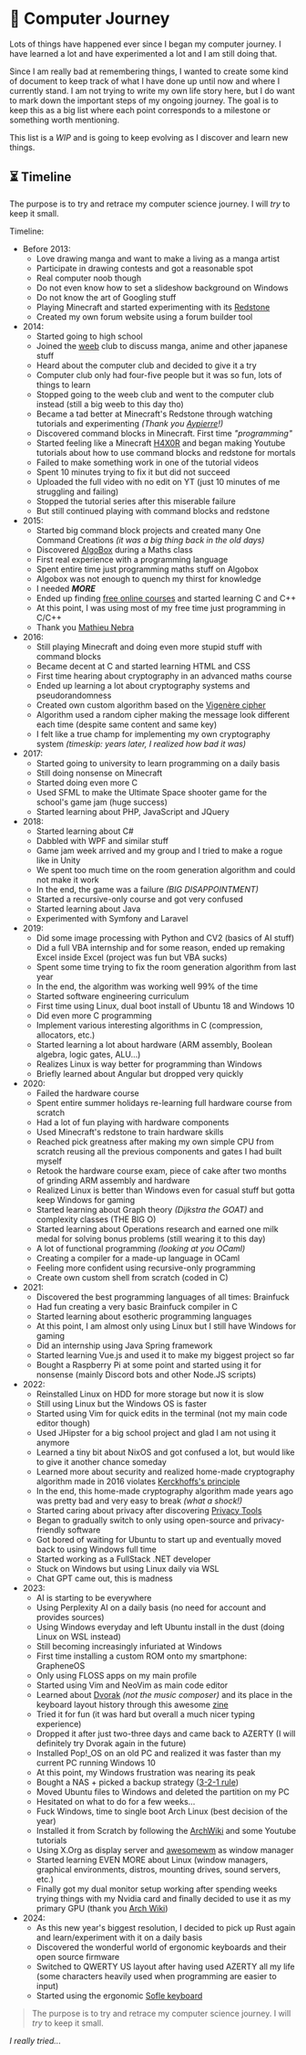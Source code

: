 # 🚶 Computer Journey

Lots of things have happened ever since I began my computer journey.
I have learned a lot and have experimented a lot and I am still doing that.

Since I am really bad at remembering things, I wanted to create some kind of document to keep track of what I have done up until now and where I currently stand.
I am not trying to write my own life story here, but I do want to mark down the important steps of my ongoing journey.
The goal is to keep this as a big list where each point corresponds to a milestone or something worth mentioning.

This list is a *WIP* and is going to keep evolving as I discover and learn new things.

## ⏳ Timeline

The purpose is to try and retrace my computer science journey. I will *try* to keep it small.

Timeline:
- Before 2013:
  - Love drawing manga and want to make a living as a manga artist
  - Participate in drawing contests and got a reasonable spot
  - Real computer noob though
  - Do not even know how to set a slideshow background on Windows
  - Do not know the art of Googling stuff
  - Playing Minecraft and started experimenting with its [Redstone](https://minecraft.wiki/w/Redstone_circuit)
  - Created my own forum website using a forum builder tool
- 2014:
  - Started going to high school
  - Joined the [weeb](https://www.urbandictionary.com/define.php?term=Weeb) club to discuss manga, anime and other japanese stuff
  - Heard about the computer club and decided to give it a try
  - Computer club only had four-five people but it was so fun, lots of things to learn
  - Stopped going to the weeb club and went to the computer club instead (still a big weeb to this day tho)
  - Became a tad better at Minecraft's Redstone through watching tutorials and experimenting *(Thank you [Aypierre](https://www.youtube.com/user/aypierre)!)*
  - Discovered command blocks in Minecraft. First time *"programming"*
  - Started feeling like a Minecraft [H4X0R](https://en.wikipedia.org/wiki/Leet) and began making Youtube tutorials about how to use command blocks and redstone for mortals
  - Failed to make something work in one of the tutorial videos
  - Spent 10 minutes trying to fix it but did not succeed
  - Uploaded the full video with no edit on YT (just 10 minutes of me struggling and failing)
  - Stopped the tutorial series after this miserable failure
  - But still continued playing with command blocks and redstone
- 2015:
  - Started big command block projects and created many One Command Creations *(it was a big thing back in the old days)*
  - Discovered [AlgoBox](https://www.xm1math.net/algobox/) during a Maths class
  - First real experience with a programming language
  - Spent entire time just programming maths stuff on Algobox
  - Algobox was not enough to quench my thirst for knowledge
  - I needed ***MORE***
  - Ended up finding [free online courses](https://openclassrooms.com/) and started learning C and C++
  - At this point, I was using most of my free time just programming in C/C++
  - Thank you [Mathieu Nebra](https://fr.wikipedia.org/wiki/Mathieu_Nebra)
- 2016:
  - Still playing Minecraft and doing even more stupid stuff with command blocks
  - Became decent at C and started learning HTML and CSS
  - First time hearing about cryptography in an advanced maths course
  - Ended up learning a lot about cryptography systems and pseudorandomness
  - Created own custom algorithm based on the [Vigenère cipher](https://en.wikipedia.org/wiki/Vigen%C3%A8re_cipher)
  - Algorithm used a random cipher making the message look different each time (despite same content and same key)
  - I felt like a true champ for implementing my own cryptography system *(timeskip: years later, I realized how bad it was)*
- 2017:
  - Started going to university to learn programming on a daily basis
  - Still doing nonsense on Minecraft
  - Started doing even more C
  - Used SFML to make the Ultimate Space shooter game for the school's game jam (huge success)
  - Started learning about PHP, JavaScript and JQuery
- 2018:
  - Started learning about C#
  - Dabbled with WPF and similar stuff
  - Game jam week arrived and my group and I tried to make a rogue like in Unity
  - We spent too much time on the room generation algorithm and could not make it work
  - In the end, the game was a failure *(BIG DISAPPOINTMENT)*
  - Started a recursive-only course and got very confused
  - Started learning about Java
  - Experimented with Symfony and Laravel
- 2019:
  - Did some image processing with Python and CV2 (basics of AI stuff) 
  - Did a full VBA internship and for some reason, ended up remaking Excel inside Excel (project was fun but VBA sucks)
  - Spent some time trying to fix the room generation algorithm from last year
  - In the end, the algorithm was working well 99% of the time
  - Started software engineering curriculum
  - First time using Linux, dual boot install of Ubuntu 18 and Windows 10
  - Did even more C programming
  - Implement various interesting algorithms in C (compression, allocators, etc.)
  - Started learning a lot about hardware (ARM assembly, Boolean algebra, logic gates, ALU...)
  - Realizes Linux is way better for programming than Windows
  - Briefly learned about Angular but dropped very quickly
- 2020:
  - Failed the hardware course
  - Spent entire summer holidays re-learning full hardware course from scratch
  - Had a lot of fun playing with hardware components
  - Used Minecraft's redstone to train hardware skills
  - Reached pick greatness after making my own simple CPU from scratch reusing all the previous components and gates I had built myself
  - Retook the hardware course exam, piece of cake after two months of grinding ARM assembly and hardware
  - Realized Linux is better than Windows even for casual stuff but gotta keep Windows for gaming
  - Started learning about Graph theory *(Dijkstra the GOAT)* and complexity classes (THE BIG O)
  - Started learning about Operations research and earned one milk medal for solving bonus problems (still wearing it to this day)
  - A lot of functional programming *(looking at you OCaml)*
  - Creating a compiler for a made-up language in OCaml
  - Feeling more confident using recursive-only programming
  - Create own custom shell from scratch (coded in C)
- 2021:
  - Discovered the best programming languages of all times: Brainfuck
  - Had fun creating a very basic Brainfuck compiler in C
  - Started learning about esotheric programming languages 
  - At this point, I am almost only using Linux but I still have Windows for gaming
  - Did an internship using Java Spring framework
  - Started learning Vue.js and used it to make my biggest project so far
  - Bought a Raspberry Pi at some point and started using it for nonsense (mainly Discord bots and other Node.JS scripts)
- 2022:
  - Reinstalled Linux on HDD for more storage but now it is slow
  - Still using Linux but the Windows OS is faster
  - Started using Vim for quick edits in the terminal (not my main code editor though)
  - Used JHipster for a big school project and glad I am not using it anymore
  - Learned a tiny bit about NixOS and got confused a lot, but would like to give it another chance someday
  - Learned more about security and realized home-made cryptography algorithm made in 2016 violates [Kerckhoffs's principle](https://en.wikipedia.org/wiki/Kerckhoffs's_principle)
  - In the end, this home-made cryptography algorithm made years ago was pretty bad and very easy to break *(what a shock!)*
  - Started caring about privacy after discovering [Privacy Tools](https://www.privacytools.io/)
  - Began to gradually switch to only using open-source and privacy-friendly software
  - Got bored of waiting for Ubuntu to start up and eventually moved back to using Windows full time
  - Started working as a FullStack .NET developer
  - Stuck on Windows but using Linux daily via WSL
  - Chat GPT came out, this is madness
- 2023:
  - AI is starting to be everywhere
  - Using Perplexity AI on a daily basis (no need for account and provides sources) 
  - Using Windows everyday and left Ubuntu install in the dust (doing Linux on WSL instead)
  - Still becoming increasingly infuriated at Windows
  - First time installing a custom ROM onto my smartphone: GrapheneOS
  - Only using FLOSS apps on my main profile
  - Started using Vim and NeoVim as main code editor
  - Learned about [Dvorak](https://en.wikipedia.org/wiki/Dvorak_keyboard_layout) *(not the music composer)* and its place in the keyboard layout history through this awesome [zine](https://www.dvzine.org/)
  - Tried it for fun (it was hard but overall a much nicer typing experience)
  - Dropped it after just two-three days and came back to AZERTY (I will definitely try Dvorak again in the future)
  - Installed Pop!_OS on an old PC and realized it was faster than my current PC running Windows 10
  - At this point, my Windows frustration was nearing its peak
  - Bought a NAS + picked a backup strategy ([3-2-1 rule](https://www.seagate.com/blog/what-is-a-3-2-1-backup-strategy/))
  - Moved Ubuntu files to Windows and deleted the partition on my PC
  - Hesitated on what to do for a few weeks...
  - Fuck Windows, time to single boot Arch Linux (best decision of the year)
  - Installed it from Scratch by following the [ArchWiki](https://wiki.archlinux.org/) and some Youtube tutorials
  - Using X.Org as display server and [awesomewm](https://awesomewm.org/) as window manager
  - Started learning EVEN MORE about Linux (window managers, graphical environments, distros, mounting drives, sound servers, etc.)
  - Finally got my dual monitor setup working after spending weeks trying things with my Nvidia card and finally decided to use it as my primary GPU (thank you [Arch Wiki](https://wiki.archlinux.org/title/NVIDIA_Optimus#Use_NVIDIA_graphics_only))
- 2024:
  - As this new year's biggest resolution, I decided to pick up Rust again and learn/experiment with it on a daily basis
  - Discovered the wonderful world of ergonomic keyboards and their open source firmware
  - Switched to QWERTY US layout after having used AZERTY all my life (some characters heavily used when programming are easier to input)
  - Started using the ergonomic [Sofle keyboard](https://github.com/josefadamcik/SofleKeyboard)

> The purpose is to try and retrace my computer science journey. I will *try* to keep it small.

*I really tried...*
